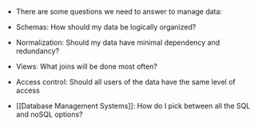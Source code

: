 
- There are some questions we need to answer to manage data: 

- Schemas: How should my data be logically organized?

- Normalization: Should my data have minimal dependency and redundancy?

- Views: What joins will be done most often?

- Access control: Should all users of the data have the same level of access

- [[Database Management Systems]]: How do I pick between all the SQL and noSQL options?
